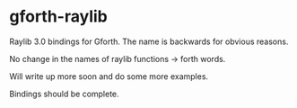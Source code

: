 # gforth-raylib
Raylib 3.0 bindings for Gforth.  The name is backwards for obvious reasons.

No change in the names of raylib functions -> forth words. 

Will write up more soon and do some more examples.

Bindings should be complete.

